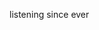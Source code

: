 <!---
- 👋 Hi, I’m @invok3
- 📱 I’m an Accomplished Mobile Application Developer.
- 🎮 I’m currently learning Game Development.
- 📫 How to reach me taash32@gmail.com --->

<!---
invok3/invok3 is a ✨ special ✨ repository because its `README.md` (this file) appears on your GitHub profile.
You can click the Preview link to take a look at your changes.
--->

listening since ever
